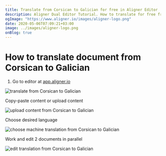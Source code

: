 ```yaml
---
title: Translate from Corsican to Galician for free in Aligner Editor
description: Aligner Dual Editor Tutorial. How to translate for free from Corsican to Galician. Aligner is multilingual document management platform. 
ogImage: "https://www.aligner.io/images/aligner-logo.png"
date: 2020-05-06T07:09:21+03:00
image: ../images/aligner-logo.png
onBlog: true
---
```


# How to translate document from Corsican to Galician

1. Go to editor at [app.aligner.io](https://app.aligner.io "Aligner App web page")

![translate from Corsican to Galician](../aligner-blank-editor.png "translate from Corsican to Galician")

Copy-paste content or upload content

![upload content from Corsican to Galician](../aligner-uploaded-document.png "upload content from Corsican to Galician")

Choose desired language

![choose machine translation from Corsican to Galician](../aligner-language-dropdown.png "choose machine translation from Corsican to Galician")

Work and edit 2 documents in parallel

![edit translation from Corsican to Galician](../aligner-double-sitded-editor.png "edit translation from Corsican to Galician")

